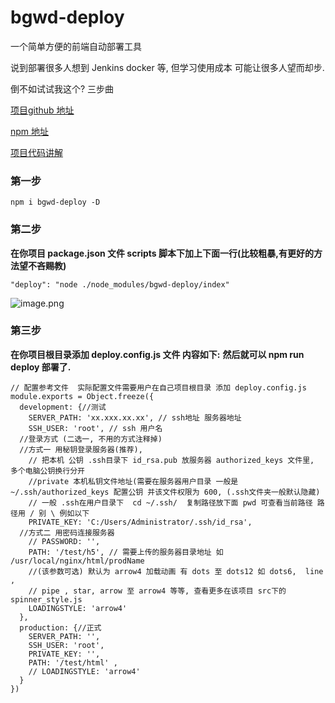 # bgwd-deploy
一个简单方便的前端自动部署工具 

说到部署很多人想到 Jenkins docker 等, 但学习使用成本 可能让很多人望而却步.

倒不如试试我这个? 三步曲

[项目github 地址](https://github.com/bgwd666/bgwd-deploy)

[npm 地址](https://www.npmjs.com/package/bgwd-deploy)

[项目代码讲解](https://segmentfault.com/a/1190000020994461)

### 第一步 
`npm i bgwd-deploy -D`

### 第二步 
**在你项目 package.json 文件 scripts 脚本下加上下面一行(比较粗暴,有更好的方法望不吝赐教)** 

`"deploy": "node ./node_modules/bgwd-deploy/index"`

![image.png](https://pr-pictures.oss-cn-shenzhen.aliyuncs.com/static/bgwd-deploy.png?OSSAccessKeyId=LTAI8DmoaMe6blcx&Expires=360001591249166&Signature=MpnbcAxb0DpYlZROthw49AltbaQ%3D)

### 第三步 
**在你项目根目录添加 deploy.config.js 文件 内容如下:**
**然后就可以 npm run deploy 部署了.**

```
// 配置参考文件  实际配置文件需要用户在自己项目根目录 添加 deploy.config.js
module.exports = Object.freeze({
  development: {//测试
    SERVER_PATH: 'xx.xxx.xx.xx', // ssh地址 服务器地址
    SSH_USER: 'root', // ssh 用户名
  //登录方式 (二选一, 不用的方式注释掉)
  //方式一 用秘钥登录服务器(推荐), 
    // 把本机 公钥 .ssh目录下 id_rsa.pub 放服务器 authorized_keys 文件里, 多个电脑公钥换行分开
    //private 本机私钥文件地址(需要在服务器用户目录 一般是 ~/.ssh/authorized_keys 配置公钥 并该文件权限为 600, (.ssh文件夹一般默认隐藏)
    // 一般 .ssh在用户目录下  cd ~/.ssh/  复制路径放下面 pwd 可查看当前路径 路径用 / 别 \ 例如以下
    PRIVATE_KEY: 'C:/Users/Administrator/.ssh/id_rsa', 
  //方式二 用密码连接服务器
    // PASSWORD: '',
    PATH: '/test/h5', // 需要上传的服务器目录地址 如 /usr/local/nginx/html/prodName
    //(该参数可选) 默认为 arrow4 加载动画 有 dots 至 dots12 如 dots6,  line ,
    // pipe , star, arrow 至 arrow4 等等, 查看更多在该项目 src下的 spinner_style.js
    LOADINGSTYLE: 'arrow4'
  },
  production: {//正式
    SERVER_PATH: '', 
    SSH_USER: 'root',
    PRIVATE_KEY: '', 
    PATH: '/test/html' ,
    // LOADINGSTYLE: 'arrow4' 
  }
})
```
